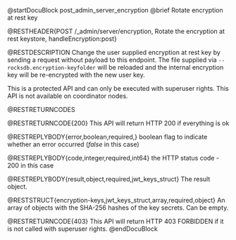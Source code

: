 
@startDocuBlock post_admin_server_encryption
@brief Rotate encryption at rest key

@RESTHEADER{POST /_admin/server/encryption, Rotate the encryption at rest keystore, handleEncryption:post}

@RESTDESCRIPTION
Change the user supplied encryption at rest key by sending a request without
payload to this endpoint. The file supplied via `--rocksdb.encryption-keyfolder`
will be reloaded and the internal encryption key will be re-encrypted with the
new user key.

This is a protected API and can only be executed with superuser rights.
This API is not available on coordinator nodes.

@RESTRETURNCODES

@RESTRETURNCODE{200}
This API will return HTTP 200 if everything is ok

@RESTREPLYBODY{error,boolean,required,}
boolean flag to indicate whether an error occurred (*false* in this case)

@RESTREPLYBODY{code,integer,required,int64}
the HTTP status code - 200 in this case

@RESTREPLYBODY{result,object,required,jwt_keys_struct}
The result object.

@RESTSTRUCT{encryption-keys,jwt_keys_struct,array,required,object}
An array of objects with the SHA-256 hashes of the key secrets.
Can be empty.

@RESTRETURNCODE{403}
This API will return HTTP 403 FORBIDDEN if it is not called with
superuser rights.
@endDocuBlock
